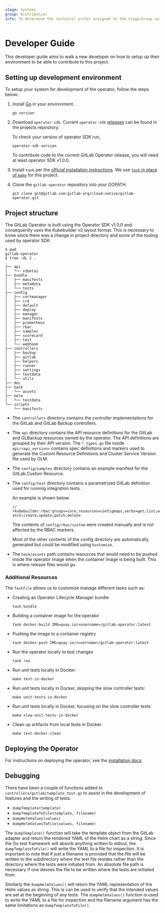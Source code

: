 ```yaml
---
stage: Systems
group: Distribution
info: To determine the technical writer assigned to the Stage/Group associated with this page, see https://about.gitlab.com/handbook/product/ux/technical-writing/#assignments
---
```


# Developer Guide

This developer guide aims to walk a new developer on how to setup up their environment to be able to contribute to this project.

## Setting up development environment

To setup your system for development of the operator, follow the steps below:

1. Install [Go](https://go.dev/dl/) in your environment.

   ```shell
   go version
   ```

1. Download `operator-sdk`. Current `operator-sdk` [releases](https://github.com/operator-framework/operator-sdk/releases) can be found in the projects repository.

   To check your version of operator SDK run,

   ```shell
   operator-sdk version
   ```

   To contribute code to the current GitLab Operator release, you will need at least operator SDK v1.0.0.

1. Install `task` per the [official installation instructions](https://taskfile.dev/#/installation).
   We use [`task` in place of `make`](https://gitlab.com/gitlab-org/cloud-native/gitlab-operator/-/blob/master/doc/adr/0016-replace-makefile-with-taskfile.md)
   for this project.

1. Clone the `gitlab-operator` repository into your GOPATH.

   ```shell
   git clone git@gitlab.com:gitlab-org/cloud-native/gitlab-operator.git
   ```

## Project structure

The GitLab Operator is built using the Operator SDK v1.0.0 and consequently uses the Kubebuilder v2 layout format. This is necessary to know since there was a change in project directory and some of the tooling used by operator SDK.

```shell
$ pwd
gitlab-operator
$ tree -dL 2 .
.
├── api
│   └── v1beta1
├── bundle
│   ├── manifests
│   ├── metadata
│   └── tests
├── config
│   ├── certmanager
│   ├── crd
│   ├── default
│   ├── deploy
│   ├── manager
│   ├── manifests
│   ├── prometheus
│   ├── rbac
│   ├── samples
│   ├── scorecard
|   ├── test
│   └── webhook
├── controllers
│   ├── backup
│   ├── gitlab
│   ├── helpers
│   ├── runner
│   ├── settings
│   ├── testdata
│   └── utils
├── doc
├── hack
│   └── assets
├── helm
│   └── testdata
└── scripts
    └── manifests
```

- The `controllers` directory contains the controller implementations for the GitLab and GitLab Backup controllers.
- The `api` directory contains the API resource definitions for the GitLab and GLBackup resources owned by the operator. The API definitions are grouped by their API version.
  The `*_types.go` file inside `api/<api_version>` contains spec definitions and markers used to generate the Custom Resource Definitions and Cluster Service Version file used by OLM.
- The `config/samples` directory contains an example manifest for the GitLab Custom Resource.
- The `config/test` directory contains a parametrized GitLab definition used for running integration tests.

  An example is shown below:

  `// +kubebuilder:rbac:groups=core,resources=configmaps,verbs=get;list;watch;create;update;patch;delete`

  The contents of `config/rbac/custom` were created manually and is not affected by the RBAC markers.

  Most of the other contents of the config directory are automatically generated but could be modified using `kustomize`.

- The `hack/assets` path contains resources that would need to be pushed inside the operator image when the container image is being built. This is where release files would go.

### Additional Resources

The `Taskfile` allows us to customize manage different tasks such as:

- Creating an Operator Lifecycle Manager bundle

  ```shell
  task bundle
  ```

- Building a container image for the operator

  ```shell
  task docker-build IMG=quay.io/<username>/gitlab-operator:latest
  ```

- Pushing the image to a container registry

  ```shell
  task docker-push IMG=quay.io/<username>/gitlab-operator:latest
  ```

- Run the operator locally to test changes

  ```shell
  task run
  ```

- Run unit tests locally in Docker:

  ```shell
  make test-in-docker
  ```

- Run unit tests locally in Docker, skipping the slow controller tests:

  ```shell
  make unit-tests-in-docker
  ```

- Run unit tests locally in Docker, focusing on the slow controller tests:

  ```shell
  make slow-unit-tests-in-docker
  ```

- Clean up artifacts from local tests in Docker:

  ```shell
  make test-docker-clean
  ```

## Deploying the Operator

For instructions on deploying the operator, see the [installation docs](installation.md).

## Debugging

There have been a couple of functions added to `controllers/gitlab/template_test.go`
to assist in the development of features and the writing of tests.

- `dumpTemplate(template)`
- `dumpTemplateToFile(template, filename)`
- `dumpHelmValues(values)`
- `dumpHelmValuesToFile(values, filename)`

The `dumpTemplate()` function will take the template object from the GitLab
adapter and return the rendered YAML of the Helm chart as a string. Since
the Go test framework will absorb anything written to stdout, the
`dumpTemplateToFile()` will write the YAML to a file for inspection. It
is important to note that if just a filename is provided that the file will
be written to the subdirectory where the test file resides rather than the
directory where the tests were initiated from. An absolute file path is
necessary if one desires the file to be written where the tests are
initiated from.

Similarly the `dumpHelmValues()` will return the YAML representation of the
Helm values as string. This is can be used to verify that the intended
values are set at the beginning of any tests. The `dumpHelmValues()` function
is used to write the YAML to a file for inspection and the filename argument
has the same limitations as `dumpTemplateToFile()`.
